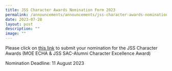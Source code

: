 ```yaml
---
title: JSS Character Awards Nomination Form 2023
permalink: /announcements/announcements/jss-character-awards-nomination-form-2023/
date: 2023-07-28
layout: post
description: ""
image: ""
---
```

Please click on [this link](https://tinyurl.com/CharacterAwardsNomination) to submit your nomination for the JSS Character Awards (MOE ECHA & JSS SAC-Alumni Character Excellence Award)

Nomination Deadline: 11 August 2023